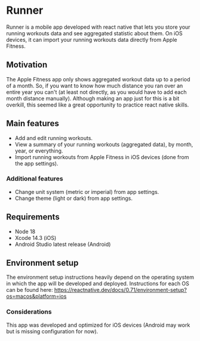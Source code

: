 # Runner
Runner is a mobile app developed with react native that lets you store your running workouts data and see aggregated statistic about them. On iOS devices, it can import your running workouts data directly from Apple Fitness.

## Motivation
The Apple Fitness app only shows aggregated workout data up to a period of a month. So, if you want to know how much distance you ran over an entire year you can't (at least not directly, as you would have to add each month distance manually). Although making an app just for this is a bit overkill, this seemed like a great opportunity to practice react native skills.

## Main features
- Add and edit running workouts.
- View a summary of your running workouts (aggregated data), by month, year, or everything.
- Import running workouts from Apple Fitness in iOS devices (done from the app settings).

### Additional features
- Change unit system (metric or imperial) from app settings.
- Change theme (light or dark) from app settings.

## Requirements
- Node 18
- Xcode 14.3 (iOS)
- Android Studio latest release (Android)

## Environment setup
The environment setup instructions heavily depend on the operating system in which the app will be developed and deployed.
Instructions for each OS can be found here: https://reactnative.dev/docs/0.71/environment-setup?os=macos&platform=ios

### Considerations
This app was developed and optimized for iOS devices (Android may work but is missing configuration for now).
